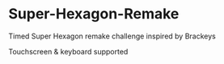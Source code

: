 # Super-Hexagon-Remake
Timed Super Hexagon remake challenge inspired by Brackeys

Touchscreen & keyboard supported
